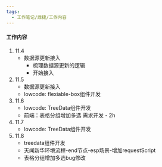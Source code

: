 ```yaml
---
tags:
  - 工作笔记/鼎捷/工作内容
---
```

#### 工作内容
1. 11.4
	- 数据源更新接入
		- 梳理数据源更新的逻辑
		- 开始接入
2. 11.5
	- 数据源更新接入
	- lowcode: flexiable-box组件开发
3. 11.6
	- lowcode: TreeData组件开发
	- 前端：表格分组增加多选 需求开发 - 2h
4. 11.7
	- lowcode: TreeData组件开发
5. 11.8
	- treedata组件开发
	- 天闻新华环境流程-end节点-esp场景-增加requestScript
	- 表格分组增加多选bug修改